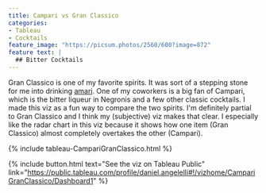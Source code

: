 ```yaml
---
title: Campari vs Gran Classico
categories:
- Tableau
- Cocktails
feature_image: "https://picsum.photos/2560/600?image=872"
feature text: |
  ## Bitter Cocktails
---
```


Gran Classico is one of my favorite spirits. It was sort of a stepping stone for me into drinking [amari](https://en.wikipedia.org/wiki/Amaro_\(liqueur\)).
One of my coworkers is a big fan of Campari, which is the bitter liqueur in Negronis and a few other classic cocktails. I made this viz as a fun way to compare the two spirits. I'm definitely partial to Gran Classico and I think my (subjective) viz makes that clear. I especially like the radar chart in this viz because it shows how one item (Gran Classico) almost completely overtakes the other (Campari).

{% include tableau-CampariGranClassico.html %}

{% include button.html text="See the viz on Tableau Public" link="https://public.tableau.com/profile/daniel.angelelli#!/vizhome/CampariGranClassico/Dashboard1" %}
